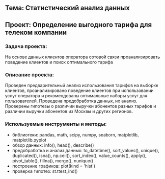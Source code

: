 ## Тема: Статистический анализ данных

## Проект: Определение выгодного тарифа для телеком компании

### Задача проекта: 
На основе данных клиентов оператора сотовой связи проанализировать поведение клиентов и поиск оптимального тарифа

### Описание проекта: 
Проведен предварительный анализ использования тарифов на выборке клиентов, проанализировано поведение клиентов при использовании услуг оператора и рекомендованы оптимальные наборы услуг для пользователей. Проведена предобработка данных, их анализ. Проверены гипотезы о различии выручки абонентов разных тарифов и различии выручки абонентов из Москвы и других регионов.

### Используемые инструменты и методы:
* библиотеки: pandas, math, scipy, numpy, seaborn, matplotlib, matplotlib.pyplot
* обзор данных: info(), head(), describe()
* предобработка и анализ данных: to_datetime(), sort_values(), unique(), duplicated(), isna(), np.ceil(), sort_index(), value_counts(), apply(), pivot_table(), fillna(), merge(), nunique()
* построение графиков: plot(kind = 'hist')
* проверка гипотез: st.ttest_ind()
